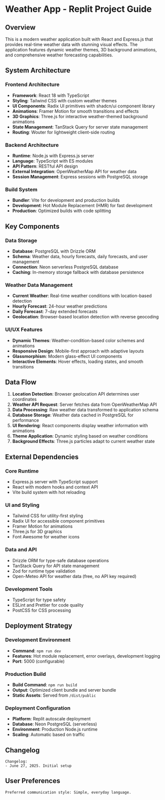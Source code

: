 # Weather App - Replit Project Guide

## Overview

This is a modern weather application built with React and Express.js that provides real-time weather data with stunning visual effects. The application features dynamic weather themes, 3D background animations, and comprehensive weather forecasting capabilities.

## System Architecture

### Frontend Architecture
- **Framework**: React 18 with TypeScript
- **Styling**: Tailwind CSS with custom weather themes
- **UI Components**: Radix UI primitives with shadcn/ui component library
- **Animations**: Framer Motion for smooth transitions and effects
- **3D Graphics**: Three.js for interactive weather-themed background animations
- **State Management**: TanStack Query for server state management
- **Routing**: Wouter for lightweight client-side routing

### Backend Architecture
- **Runtime**: Node.js with Express.js server
- **Language**: TypeScript with ES modules
- **API Pattern**: RESTful API design
- **External Integration**: OpenWeatherMap API for weather data
- **Session Management**: Express sessions with PostgreSQL storage

### Build System
- **Bundler**: Vite for development and production builds
- **Development**: Hot Module Replacement (HMR) for fast development
- **Production**: Optimized builds with code splitting

## Key Components

### Data Storage
- **Database**: PostgreSQL with Drizzle ORM
- **Schema**: Weather data, hourly forecasts, daily forecasts, and user management
- **Connection**: Neon serverless PostgreSQL database
- **Caching**: In-memory storage fallback with database persistence

### Weather Data Management
- **Current Weather**: Real-time weather conditions with location-based detection
- **Hourly Forecast**: 24-hour weather predictions
- **Daily Forecast**: 7-day extended forecasts
- **Geolocation**: Browser-based location detection with reverse geocoding

### UI/UX Features
- **Dynamic Themes**: Weather-condition-based color schemes and animations
- **Responsive Design**: Mobile-first approach with adaptive layouts
- **Glassmorphism**: Modern glass-effect UI components
- **Interactive Elements**: Hover effects, loading states, and smooth transitions

## Data Flow

1. **Location Detection**: Browser geolocation API determines user coordinates
2. **Weather API Request**: Server fetches data from OpenWeatherMap API
3. **Data Processing**: Raw weather data transformed to application schema
4. **Database Storage**: Weather data cached in PostgreSQL for performance
5. **UI Rendering**: React components display weather information with animations
6. **Theme Application**: Dynamic styling based on weather conditions
7. **Background Effects**: Three.js particles adapt to current weather state

## External Dependencies

### Core Runtime
- Express.js server with TypeScript support
- React with modern hooks and context API
- Vite build system with hot reloading

### UI and Styling
- Tailwind CSS for utility-first styling
- Radix UI for accessible component primitives
- Framer Motion for animations
- Three.js for 3D graphics
- Font Awesome for weather icons

### Data and API
- Drizzle ORM for type-safe database operations
- TanStack Query for API state management
- Zod for runtime type validation
- Open-Meteo API for weather data (free, no API key required)

### Development Tools
- TypeScript for type safety
- ESLint and Prettier for code quality
- PostCSS for CSS processing

## Deployment Strategy

### Development Environment
- **Command**: `npm run dev`
- **Features**: Hot module replacement, error overlays, development logging
- **Port**: 5000 (configurable)

### Production Build
- **Build Command**: `npm run build`
- **Output**: Optimized client bundle and server bundle
- **Static Assets**: Served from `/dist/public`

### Deployment Configuration
- **Platform**: Replit autoscale deployment
- **Database**: Neon PostgreSQL (serverless)
- **Environment**: Production Node.js runtime
- **Scaling**: Automatic based on traffic

## Changelog

```
Changelog:
- June 27, 2025. Initial setup
```

## User Preferences

```
Preferred communication style: Simple, everyday language.
```